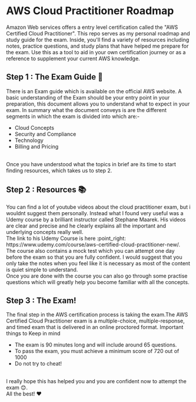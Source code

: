 <h1>AWS Cloud Practitioner Roadmap</h1>
Amazon Web services offers a entry level certification called the "AWS Certified Cloud Practitioner". 
This repo serves as my personal roadmap and study guide for the exam. Inside, you'll find a variety of resources including notes, practice questions, and study plans that have helped me prepare for the exam. Use this as a tool to aid in your own certification journey or as a reference to supplement your current AWS knowledge.

<h2>Step 1 : The Exam Guide 📄</h2>
There is an Exam guide which is available on the official AWS website. A basic understanding of the Exam should be your entry point in your preparation, this document allows you to understand what to expect in your exam. In summary what the document conveys is are the different segments in which the exam is divided into which are:-
<ul>
<li>Cloud Concepts</li>
<li>Security and Compliance</li>
<li>Technology</li>
<li>Billing and Pricing</li>
</ul>
<br>
Once you have understood what the topics in brief are its time to start finding resources, which takes us to step 2.

<h2>Step 2 : Resources 📚</h2>
You can find a lot of youtube videos about the cloud practitioner exam, but i wouldnt suggest them personally. Instead what I found very useful was a Udemy course by a brilliant instructor called Stephane Maarek. His videos are clear and precise and he clearly explains all the important and underlying concepts really well. <br>
The link to his Udemy Course is here :point_right: https://www.udemy.com/course/aws-certified-cloud-practitioner-new/. <br>  
The course also contains a mock test which you can attempt one day before the exam so that you are fully confident. I would suggest that you only take the notes when you feel like it is necessary as most of the content is quiet simple to understand.<br>
Once you are done with the course you can also go through some practise questions which will greatly help you become familiar with all the concepts.


<h2>Step 3 : The Exam!</h2>
The final step in the AWS certification process is taking the exam.The AWS Certified Cloud Practitioner exam is a multiple-choice, multiple-response, and timed exam that is delivered in an online proctored format.
Important things to Keep in mind
<ul>
<li> The exam is 90 minutes long and will include around 65 questions.</li>
<li> To pass the exam, you must achieve a minimum score of 720 out of 1000</li>
<li>Do not try to cheat!</li>
</ul>
<br>
I really hope this has helped you and you are confident now to attempt the exam 😊.<br>
All the best! ❤️



